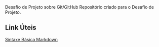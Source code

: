Desafio de Projeto sobre Git/GitHub
Repositório criado para o Desafio de Projeto.

## Link Úteis
[Sintaxe Básica Markdown](http://www.markdownguide.org/basic-syntax/)
